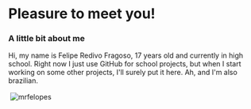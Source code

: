 # Pleasure to meet you!



### A little bit about me
Hi, my name is Felipe Redivo Fragoso, 17 years old and currently in high school. Right now I just use GitHub for school projects, but when I start working on some other projects, I'll surely put it here. Ah, and I'm also brazilian.

<p>&nbsp;<img align="center" src="https://github-readme-stats.vercel.app/api?username=mrfelopes&show_icons=true&theme=dracula&hide_border=true&locale=en" alt="mrfelopes" /></p>
